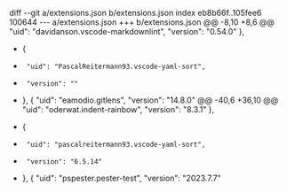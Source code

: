 diff --git a/extensions.json b/extensions.json
index eb8b66f..105fee6 100644
--- a/extensions.json
+++ b/extensions.json
@@ -8,10 +8,6 @@
       "uid": "davidanson.vscode-markdownlint",
       "version": "0.54.0"
     },
-    {
-      "uid": "PascalReitermann93.vscode-yaml-sort",
-      "version": ""
-    },
     {
       "uid": "eamodio.gitlens",
       "version": "14.8.0"
@@ -40,6 +36,10 @@
       "uid": "oderwat.indent-rainbow",
       "version": "8.3.1"
     },
+    {
+      "uid": "pascalreitermann93.vscode-yaml-sort",
+      "version": "6.5.14"
+    },
     {
       "uid": "pspester.pester-test",
       "version": "2023.7.7"
